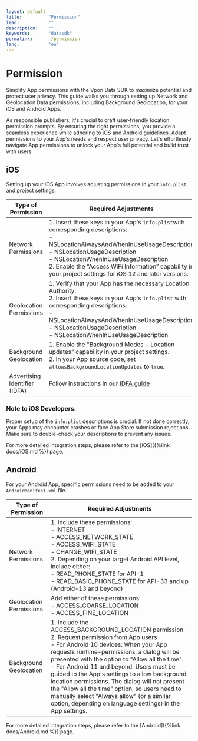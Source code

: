 ```yaml
---
layout: default
title:          "Permission"
lead:           ""
description:    ""
keywords:       "datasdk"
permalink:       /permission
lang:           "en"
---
```


# Permission
 
Simplify App permissions with the Vpon Data SDK to maximize potential and protect user privacy. This guide walks you through setting up Network and Geolocation Data permissions, including Background Geolocation, for your iOS and Android Apps. 

As responsible publishers, it's crucial to craft user-friendly location permission prompts. By ensuring the right permissions, you provide a seamless experience while adhering to iOS and Android guidelines. Adapt permissions to your App's needs and respect user privacy. Let's effortlessly navigate App permissions to unlock your App's full potential and build trust with users.

## iOS
Setting up your iOS App involves adjusting permissions in your `info.plist` and project settings.

| Type of Permission       | Required Adjustments                                                                                             |
|--------------------------|-----------------------------------------------------------------------------------------------------------------|
| Network Permissions      | 1. Insert these keys in your App's `info.plist`with corresponding descriptions: <br> - NSLocationAlwaysAndWhenInUseUsageDescription <br> - NSLocationUsageDescription <br> - NSLocationWhenInUseUsageDescription <br> 2. Enable the “Access WiFi Information” capability in your project settings for iOS 12 and later versions. |
| Geolocation Permissions | 1. Verify that your App has the necessary Location Authority. <br> 2. Insert these keys in your App's `info.plist` with corresponding descriptions: <br> - NSLocationAlwaysAndWhenInUseUsageDescription <br> - NSLocationUsageDescription <br> - NSLocationWhenInUseUsageDescription |
| Background Geolocation   | 1. Enable the "Background Modes - Location updates" capability in your project settings. <br> 2. In your App source code, set `allowsBackgroundLocationUpdates` to `true`. |
| Advertising Identifier (IDFA)      | Follow instructions in our [IDFA guide](https://wiki.vpon.com/ios/idfa/) |

### Note to iOS Developers: 
Proper setup of the `info.plist` descriptions is crucial. If not done correctly, your Apps may encounter crashes or face App Store submission rejections. Make sure to double-check your descriptions to prevent any issues.

For more detailed integration steps, please refer to the [iOS]({%link docs/iOS.md %}) page.

## Android
For your Android App, specific permissions need to be added to your `AndroidManifest.xml` file.

| Type of Permission       | Required Adjustments                                                                                             |
|--------------------------|-----------------------------------------------------------------------------------------------------------------|
| Network Permissions      | 1. Include these permissions: <br> - INTERNET <br> - ACCESS_NETWORK_STATE <br> - ACCESS_WIFI_STATE <br> - CHANGE_WIFI_STATE  <br> 2. Depending on your target Android API level, include either: <br> - READ_PHONE_STATE for API-1 <br> - READ_BASIC_PHONE_STATE for API-33 and up (Android-13 and beyond) |
| Geolocation Permissions | Add either of these permissions: <br> - ACCESS_COARSE_LOCATION <br> - ACCESS_FINE_LOCATION |
| Background Geolocation   | 1. Include the - ACCESS_BACKGROUND_LOCATION permission. <br> 2. Request permission from App users <br> - For Android 10 devices: When your App requests runtime-permissions, a dialog will be presented with the option to "Allow all the time". <br> - For Android 11 and beyond: Users must be guided to the App's settings to allow background location permissions. The dialog will not present the "Allow all the time" option, so users need to manually select "Always allow" (or a similar option, depending on language settings) in the App settings. |

For more detailed integration steps, please refer to the [Android]({%link docs/Android.md %}) page.